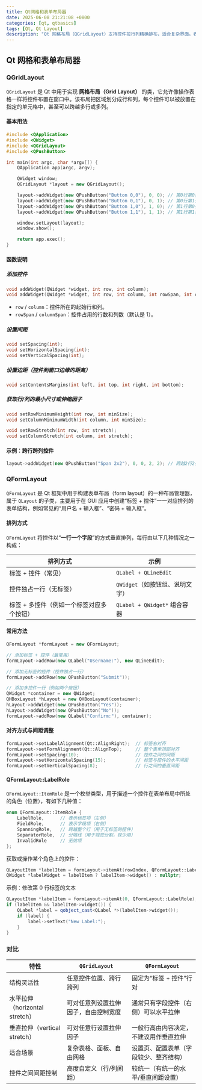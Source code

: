 ```yaml
---
title: Qt网格和表单布局器
date: 2025-06-08 21:21:08 +0800
categories: [qt, qtbasics]
tags: [Qt, Qt Layout]
description: "Qt 网格布局（QGridLayout）支持控件按行列精确排布，适合复杂界面。表单布局（QFormLayout）用于标签+字段对齐，适合设置页。"
---
```

## Qt 网格和表单布局器

### QGridLayout

`QGridLayout` 是 Qt 中用于实现 **网格布局（Grid Layout）** 的类，它允许像操作表格一样将控件布置在窗口中。该布局把区域划分成行和列，每个控件可以被放置在指定的单元格中，甚至可以跨越多行或多列。

#### 基本用法

```cpp
#include <QApplication>
#include <QWidget>
#include <QGridLayout>
#include <QPushButton>

int main(int argc, char *argv[]) {
    QApplication app(argc, argv);

    QWidget window;
    QGridLayout *layout = new QGridLayout();

    layout->addWidget(new QPushButton("Button 0,0"), 0, 0); // 第0行第0列
    layout->addWidget(new QPushButton("Button 0,1"), 0, 1); // 第0行第1列
    layout->addWidget(new QPushButton("Button 1,0"), 1, 0); // 第1行第0列
    layout->addWidget(new QPushButton("Button 1,1"), 1, 1); // 第1行第1列

    window.setLayout(layout);
    window.show();

    return app.exec();
}
```

#### 函数说明

##### 添加控件

```cpp
void addWidget(QWidget *widget, int row, int column);
void addWidget(QWidget *widget, int row, int column, int rowSpan, int columnSpan);
```

- `row` / `column`：控件所在的起始行和列。
- `rowSpan` / `columnSpan`：控件占用的行数和列数（默认是 1）。

##### 设置间距

```cpp
void setSpacing(int);
void setHorizontalSpacing(int);
void setVerticalSpacing(int);
```

##### 设置边距（控件到窗口边缘的距离）

```cpp
void setContentsMargins(int left, int top, int right, int bottom);
```

##### 获取行/列的最小尺寸或伸缩因子

```cpp
void setRowMinimumHeight(int row, int minSize);
void setColumnMinimumWidth(int column, int minSize);

void setRowStretch(int row, int stretch);
void setColumnStretch(int column, int stretch);
```

#### 示例：跨行跨列控件

```cpp
layout->addWidget(new QPushButton("Span 2x2"), 0, 0, 2, 2); // 跨越2行2列
```

### QFormLayout

`QFormLayout` 是 Qt 框架中用于构建表单布局（form layout）的一种布局管理器，属于 `QLayout` 的子类，主要用于在 GUI 应用中创建“标签 + 控件”一一对应排列的表单结构，例如常见的“用户名 + 输入框”、“密码 + 输入框”。

#### 排列方式

`QFormLayout` 将控件以“**一行一个字段**”的方式垂直排列，每行由以下几种情况之一构成：

| 排列方式                                  | 示例                            |
| ----------------------------------------- | ------------------------------- |
| 标签 + 控件（常见）                       | `QLabel + QLineEdit`            |
| 控件独占一行（无标签）                    | `QWidget`（如按钮组、说明文字） |
| 标签 + 多控件（例如一个标签对应多个按钮） | `QLabel + QWidget*` 组合容器    |

#### 常用方法

```cpp
QFormLayout *formLayout = new QFormLayout;

// 添加标签 + 控件（最常用）
formLayout->addRow(new QLabel("Username:"), new QLineEdit);

// 添加无标签的控件（控件独占一行）
formLayout->addRow(new QPushButton("Submit"));

// 添加多控件一行（例如两个按钮）
QWidget *container = new QWidget;
QHBoxLayout *hLayout = new QHBoxLayout(container);
hLayout->addWidget(new QPushButton("Yes"));
hLayout->addWidget(new QPushButton("No"));
formLayout->addRow(new QLabel("Confirm:"), container);
```

#### 对齐方式与间距调整

```cpp
formLayout->setLabelAlignment(Qt::AlignRight);  // 标签右对齐
formLayout->setFormAlignment(Qt::AlignTop);     // 整个表单顶部对齐
formLayout->setSpacing(10);                     // 控件之间的间距
formLayout->setHorizontalSpacing(15);           // 标签与控件的水平间距
formLayout->setVerticalSpacing(8);              // 行之间的垂直间距
```

#### QFormLayout::LabelRole

`QFormLayout::ItemRole` 是一个枚举类型，用于描述一个控件在表单布局中所处的角色（位置），有如下几种值：

```cpp
enum QFormLayout::ItemRole {
    LabelRole,      // 表示标签项（左侧）
    FieldRole,      // 表示字段项（右侧）
    SpanningRole,   // 跨越整个行（用于无标签的控件）
    SeparatorRole,  // 分隔线（用于视觉分割，较少用）
    InvalidRole     // 无效项
};
```

获取或操作某个角色上的控件：

```cpp
QLayoutItem *labelItem = formLayout->itemAt(rowIndex, QFormLayout::LabelRole);
QWidget *labelWidget = labelItem ? labelItem->widget() : nullptr;
```

示例：修改第 0 行标签的文本

```cpp
QLayoutItem *labelItem = formLayout->itemAt(0, QFormLayout::LabelRole);
if (labelItem && labelItem->widget()) {
    QLabel *label = qobject_cast<QLabel *>(labelItem->widget());
    if (label) {
        label->setText("New Label:");
    }
}
```

### 对比

| 特性                           | `QGridLayout`                        | `QFormLayout`                          |
| ------------------------------ | ------------------------------------ | -------------------------------------- |
| 结构灵活性                     | 任意控件位置、跨行跨列               | 固定为“标签 + 控件”行对                |
| 水平拉伸（horizontal stretch） | 可对任意列设置拉伸因子，自由控制宽度 | 通常只有字段控件（右侧）可以水平拉伸   |
| 垂直拉伸（vertical stretch）   | 可对任意行设置拉伸因子               | 一般行高由内容决定，不建议用作垂直拉伸 |
| 适合场景                       | 复杂表格、面板、自由网格             | 设置页、配置表单（字段较少、整齐结构） |
| 控件之间间距控制               | 高度自定义（行/列间距）              | 较统一（有统一的水平/垂直间距设置）    |

